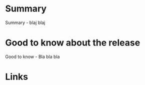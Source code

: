 # Summary

Summary - blaj blaj

# Good to know about the release

Good to know - Bla bla bla

# Links


